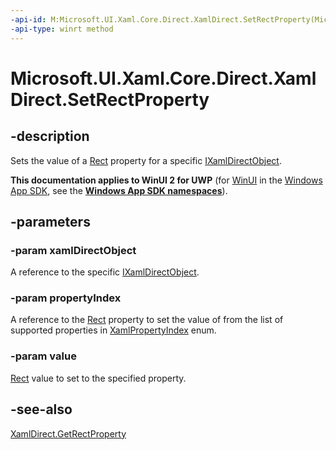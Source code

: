 ```yaml
---
-api-id: M:Microsoft.UI.Xaml.Core.Direct.XamlDirect.SetRectProperty(Microsoft.UI.Xaml.Core.Direct.IXamlDirectObject,Microsoft.UI.Xaml.Core.Direct.XamlPropertyIndex,Windows.Foundation.Rect)
-api-type: winrt method
---
```


<!-- Method syntax.
public void XamlDirect.SetRectProperty(IXamlDirectObject xamlDirectObject, XamlPropertyIndex propertyIndex, Rect value)
-->

# Microsoft.UI.Xaml.Core.Direct.XamlDirect.SetRectProperty

## -description
Sets the value of a [Rect](/uwp/api/windows.foundation.rect) property for a specific [IXamlDirectObject](ixamldirectobject.md).

**This documentation applies to WinUI 2 for UWP** (for [WinUI](/windows/apps/winui/winui3/) in the [Windows App SDK](/windows/apps/windows-app-sdk/), see the **[Windows App SDK namespaces](/windows/windows-app-sdk/api/winrt/)**).

## -parameters
### -param xamlDirectObject
A reference to the specific [IXamlDirectObject](ixamldirectobject.md).

### -param propertyIndex
A reference to the [Rect](/uwp/api/windows.foundation.rect) property to set the value of from the list of supported properties in [XamlPropertyIndex](xamlpropertyindex.md) enum.

### -param value
[Rect](/uwp/api/windows.foundation.rect) value to set to the specified property.

## -see-also
[XamlDirect.GetRectProperty](xamldirect_getrectproperty_675190973.md)

